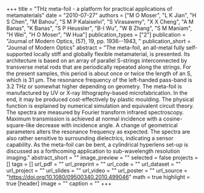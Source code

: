 +++
title = "THz meta-foil - a platform for practical applications of metamaterials"
date = "2010-07-27"
authors = ["M O Moser", "L K Jian", "H S Chen", "M Bahou", "S M P Kalaiselvi", "S Virasawmy", "X X Cheng", "A M Banas", "K Banas", "S P Heussler", "B-I Wu", "W B Zhang", "S M Maniam", "H Wei", "H O Moser", "W Hua"]
publication_types = ["2"]
publication = "Journal of Modern Optics, (57), 19, pp. 1936--1943, "
publication_short = "Journal of Modern Optics"
abstract = "The meta-foil, an all-metal fully self-supported locally stiff and globally flexible metamaterial, is presented. Its architecture is based on an array of parallel S-strings interconnected by transverse metal rods that are periodically repeated along the strings. For the present samples, this period is about once or twice the length of an S, which is 31 µm. The resonance frequency of the left-handed pass-band is 3.2 THz or somewhat higher depending on geometry. The meta-foil is manufactured by UV or X-ray lithography-based microfabrication. In the end, it may be produced cost-effectively by plastic moulding. The physical function is explained by numerical simulation and equivalent circuit theory. The spectra are measured by Fourier transform infrared spectroscopy. Maximum transmission is achieved at normal incidence with a cosine-square-like decrease with incidence angle. A change of geometrical parameters alters the resonance frequency as expected. The spectra are also rather sensitive to surrounding dielectrics, indicating a sensor capability. As the meta-foil can be bent, a cylindrical hyperlens set-up is discussed as a forthcoming application to sub-wavelength resolution imaging."
abstract_short = ""
image_preview = ""
selected = false
projects = []
tags = []
url_pdf = ""
url_preprint = ""
url_code = ""
url_dataset = ""
url_project = ""
url_slides = ""
url_video = ""
url_poster = ""
url_source = "https://doi.org/10.1080/09500340.2010.499046"
math = true
highlight = true
[header]
image = ""
caption = ""
+++
